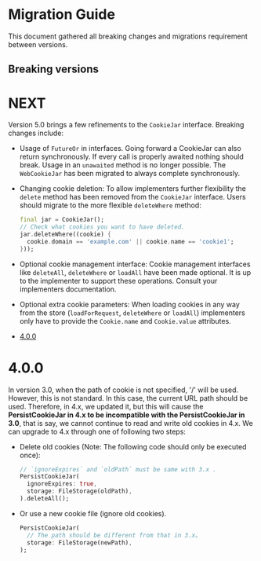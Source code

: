 # Migration Guide

This document gathered all breaking changes and migrations requirement between versions.

<!--
When new content need to be added to the migration guide, make sure they're following the format:
1. Add a version in the *Breaking versions* section, with a version anchor.
2. Use *Summary* and *Details* to introduce the migration.
-->

## Breaking versions

# NEXT

Version 5.0 brings a few refinements to the `CookieJar` interface.
Breaking changes include:

- Usage of `FutureOr` in interfaces.
  Going forward a CookieJar can also return synchronously. If every call is 
  properly awaited nothing should break.
  Usage in an `unawaited` method is no longer possible. The `WebCookieJar` has
  been migrated to always complete synchronously.

- Changing cookie deletion:
  To allow implementers further flexibility the `delete` method has been removed
  from the `CookieJar` interface. Users should migrate to the more flexible 
  `deleteWhere` method:
  ```dart
  final jar = CookieJar();
  // Check what cookies you want to have deleted.
  jar.deleteWhere((cookie) {
    cookie.domain == 'example.com' || cookie.name == 'cookie1';
  }));
  ```

- Optional cookie management interface:
  Cookie management interfaces like `deleteAll`, `deleteWhere` or `loadAll` have
  been made optional. It is up to the implementer to support these operations.
  Consult your implementers documentation.

- Optional extra cookie parameters:
  When loading cookies in any way from the store (`loadForRequest`, `deleteWhere` or `loadAll`)
  implementers only have to provide the `Cookie.name` and `Cookie.value` attributes.

- [4.0.0](#400)

# 4.0.0

In version 3.0, when the path of cookie is not specified, '/' will be used.
However, this is not standard.
In this case, the current URL path should be used.
Therefore, in 4.x, we updated it, but this will cause the
**PersistCookieJar in 4.x to be incompatible with the PersistCookieJar in 3.0**,
that is say, we cannot continue to read and write old cookies in 4.x.
We can upgrade to 4.x through one of following two steps:

- Delete old cookies (Note: The following code should only be executed once):
  ```dart
  // `ignoreExpires` and `oldPath` must be same with 3.x .
  PersistCookieJar(
    ignoreExpires: true, 
    storage: FileStorage(oldPath),
  ).deleteAll();
  ```
- Or use a new cookie file (ignore old cookies).
  ```dart
  PersistCookieJar( 
    // The path should be different from that in 3.x。
    storage: FileStorage(newPath), 
  );
  ```
